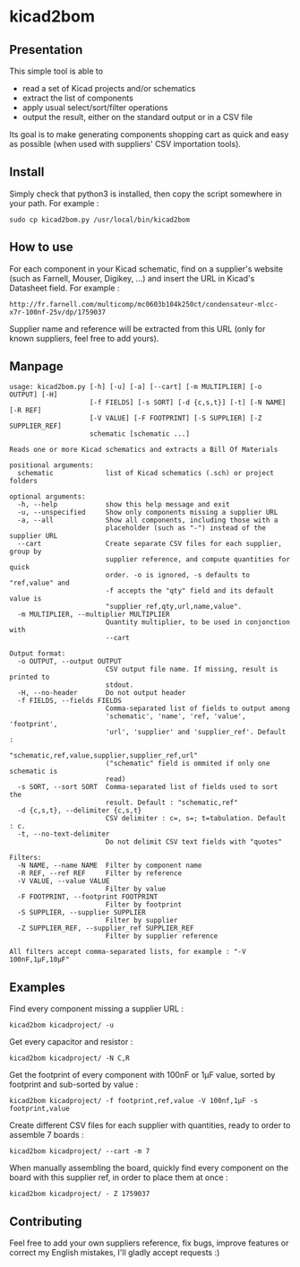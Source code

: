 # kicad2bom

## Presentation

This simple tool is able to 

- read a set of Kicad projects and/or schematics
- extract the list of components
- apply usual select/sort/filter operations
- output the result, either on the standard output or in a CSV file

Its goal is to make generating components shopping cart as quick and easy as possible (when used with suppliers' CSV importation tools).

## Install

Simply check that python3 is installed, then copy the script somewhere in your path. For example :

    sudo cp kicad2bom.py /usr/local/bin/kicad2bom

## How to use

For each component in your Kicad schematic, find on a supplier's website (such as Farnell, Mouser, Digikey, ...) and insert the URL in Kicad's Datasheet field. For example :

    http://fr.farnell.com/multicomp/mc0603b104k250ct/condensateur-mlcc-x7r-100nf-25v/dp/1759037

Supplier name and reference will be extracted from this URL (only for known suppliers, feel free to add yours).

## Manpage

    usage: kicad2bom.py [-h] [-u] [-a] [--cart] [-m MULTIPLIER] [-o OUTPUT] [-H]
                        [-f FIELDS] [-s SORT] [-d {c,s,t}] [-t] [-N NAME] [-R REF]
                        [-V VALUE] [-F FOOTPRINT] [-S SUPPLIER] [-Z SUPPLIER_REF]
                        schematic [schematic ...]

    Reads one or more Kicad schematics and extracts a Bill Of Materials

    positional arguments:
      schematic             list of Kicad schematics (.sch) or project folders

    optional arguments:
      -h, --help            show this help message and exit
      -u, --unspecified     Show only components missing a supplier URL
      -a, --all             Show all components, including those with a
                            placeholder (such as "-") instead of the supplier URL
      --cart                Create separate CSV files for each supplier, group by
                            supplier reference, and compute quantities for quick
                            order. -o is ignored, -s defaults to "ref,value" and
                            -f accepts the "qty" field and its default value is
                            "supplier_ref,qty,url,name,value".
      -m MULTIPLIER, --multiplier MULTIPLIER
                            Quantity multiplier, to be used in conjonction with
                            --cart

    Output format:
      -o OUTPUT, --output OUTPUT
                            CSV output file name. If missing, result is printed to
                            stdout.
      -H, --no-header       Do not output header
      -f FIELDS, --fields FIELDS
                            Comma-separated list of fields to output among
                            'schematic', 'name', 'ref, 'value', 'footprint',
                            'url', 'supplier' and 'supplier_ref'. Default :
                            "schematic,ref,value,supplier,supplier_ref,url"
                            ("schematic" field is ommited if only one schematic is
                            read)
      -s SORT, --sort SORT  Comma-separated list of fields used to sort the
                            result. Default : "schematic,ref"
      -d {c,s,t}, --delimiter {c,s,t}
                            CSV delimiter : c=, s=; t=tabulation. Default : c.
      -t, --no-text-delimiter
                            Do not delimit CSV text fields with "quotes"

    Filters:
      -N NAME, --name NAME  Filter by component name
      -R REF, --ref REF     Filter by reference
      -V VALUE, --value VALUE
                            Filter by value
      -F FOOTPRINT, --footprint FOOTPRINT
                            Filter by footprint
      -S SUPPLIER, --supplier SUPPLIER
                            Filter by supplier
      -Z SUPPLIER_REF, --supplier_ref SUPPLIER_REF
                            Filter by supplier reference

    All filters accept comma-separated lists, for example : "-V 100nF,1µF,10µF"

## Examples

Find every component missing a supplier URL :

    kicad2bom kicadproject/ -u

Get every capacitor and resistor :

    kicad2bom kicadproject/ -N C,R

Get the footprint of every component with 100nF or 1µF value, sorted by footprint and sub-sorted by value :

    kicad2bom kicadproject/ -f footprint,ref,value -V 100nf,1µF -s footprint,value

Create different CSV files for each supplier with quantities, ready to order to assemble 7 boards :

    kicad2bom kicadproject/ --cart -m 7

When manually assembling the board, quickly find every component on the board with this supplier ref, in order to place them at once :

    kicad2bom kicadproject/ - Z 1759037

## Contributing

Feel free to add your own suppliers reference, fix bugs, improve features or correct my English mistakes, I'll gladly accept requests :)
